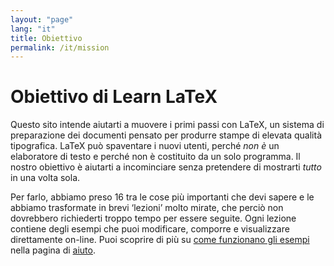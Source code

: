 ```yaml
---
layout: "page"
lang: "it"
title: Obiettivo
permalink: /it/mission
---
```


# Obiettivo di Learn LaTeX

Questo sito intende aiutarti a muovere i primi passi con LaTeX, 
un sistema di preparazione dei documenti pensato per produrre 
stampe di elevata qualità tipografica.
LaTeX può spaventare i nuovi utenti, perché _non è_ un elaboratore 
di testo e perché non è costituito da un solo programma. 
Il nostro obiettivo è aiutarti a incominciare senza pretendere 
di mostrarti _tutto_ in una volta sola.

Per farlo, abbiamo preso 16 tra le cose più importanti che devi 
sapere e le abbiamo trasformate in brevi ‘lezioni’ molto mirate,
che perciò non dovrebbero richiederti troppo tempo per essere seguite. 
Ogni lezione contiene degli esempi che puoi modificare, comporre e 
visualizzare direttamente on-line.
Puoi scoprire di più su [come funzionano gli esempi](./help#examples) 
nella pagina di [aiuto](help).
